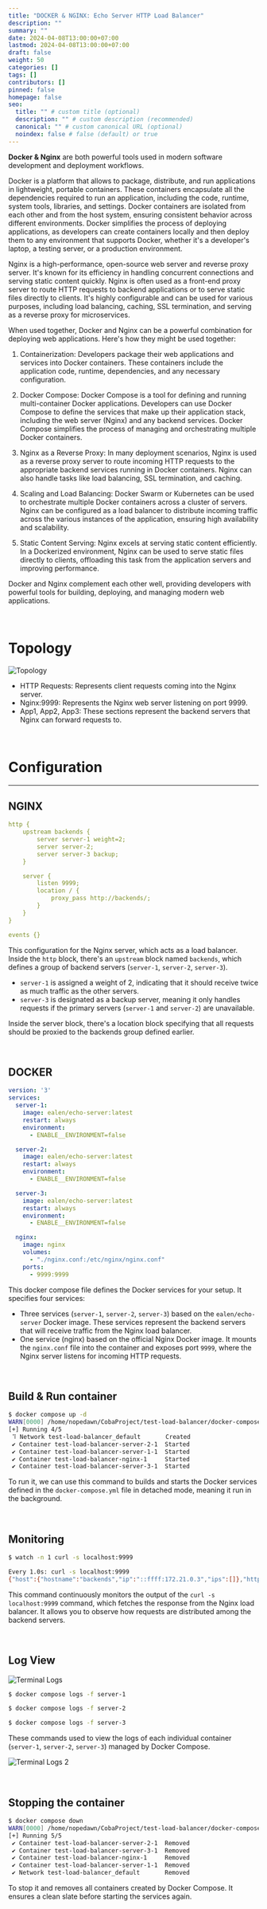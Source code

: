 ```yaml
---
title: "DOCKER & NGINX: Echo Server HTTP Load Balancer"
description: ""
summary: ""
date: 2024-04-08T13:00:00+07:00
lastmod: 2024-04-08T13:00:00+07:00
draft: false
weight: 50
categories: []
tags: []
contributors: []
pinned: false
homepage: false
seo:
  title: "" # custom title (optional)
  description: "" # custom description (recommended)
  canonical: "" # custom canonical URL (optional)
  noindex: false # false (default) or true
---
```


**Docker & Nginx** are both powerful tools used in modern software development and deployment workflows.

Docker is a platform that allows to package, distribute, and run applications in lightweight, portable containers. These containers encapsulate all the dependencies required to run an application, including the code, runtime, system tools, libraries, and settings. Docker containers are isolated from each other and from the host system, ensuring consistent behavior across different environments. Docker simplifies the process of deploying applications, as developers can create containers locally and then deploy them to any environment that supports Docker, whether it's a developer's laptop, a testing server, or a production environment.

Nginx is a high-performance, open-source web server and reverse proxy server. It's known for its efficiency in handling concurrent connections and serving static content quickly. Nginx is often used as a front-end proxy server to route HTTP requests to backend applications or to serve static files directly to clients. It's highly configurable and can be used for various purposes, including load balancing, caching, SSL termination, and serving as a reverse proxy for microservices.

When used together, Docker and Nginx can be a powerful combination for deploying web applications. Here's how they might be used together:

1. Containerization: Developers package their web applications and services into Docker containers. These containers include the application code, runtime, dependencies, and any necessary configuration.

2. Docker Compose: Docker Compose is a tool for defining and running multi-container Docker applications. Developers can use Docker Compose to define the services that make up their application stack, including the web server (Nginx) and any backend services. Docker Compose simplifies the process of managing and orchestrating multiple Docker containers.

3. Nginx as a Reverse Proxy: In many deployment scenarios, Nginx is used as a reverse proxy server to route incoming HTTP requests to the appropriate backend services running in Docker containers. Nginx can also handle tasks like load balancing, SSL termination, and caching.

4. Scaling and Load Balancing: Docker Swarm or Kubernetes can be used to orchestrate multiple Docker containers across a cluster of servers. Nginx can be configured as a load balancer to distribute incoming traffic across the various instances of the application, ensuring high availability and scalability.

5. Static Content Serving: Nginx excels at serving static content efficiently. In a Dockerized environment, Nginx can be used to serve static files directly to clients, offloading this task from the application servers and improving performance.

Docker and Nginx complement each other well, providing developers with powerful tools for building, deploying, and managing modern web applications.

<br>

# Topology

![Topology](cover-echo-server.drawio.png)

- HTTP Requests: Represents client requests coming into the Nginx server.
- Nginx:9999: Represents the Nginx web server listening on port 9999.
- App1, App2, App3: These sections represent the backend servers that Nginx can forward requests to.

<br>

# Configuration

<hr>

## NGINX

```yml {title="nginx.conf"}
http {
    upstream backends {
        server server-1 weight=2;
        server server-2;
        server server-3 backup;
    }

    server {
        listen 9999;
        location / {
            proxy_pass http://backends/;
        }
    }
}

events {}
```

This configuration for the Nginx server, which acts as a load balancer. Inside the `http` block, there's an `upstream` block named `backends`, which defines a group of backend servers (`server-1`, `server-2`, `server-3`).

- `server-1` is assigned a weight of 2, indicating that it should receive twice as much traffic as the other servers.
- `server-3` is designated as a backup server, meaning it only handles requests if the primary servers (`server-1` and `server-2`) are unavailable.

Inside the server block, there's a location block specifying that all requests should be proxied to the backends group defined earlier.

<br>

## DOCKER

```yml {title="docker-compose.yml"}
version: '3'
services:
  server-1:
    image: ealen/echo-server:latest
    restart: always
    environment:
      - ENABLE__ENVIRONMENT=false

  server-2:
    image: ealen/echo-server:latest
    restart: always
    environment:
      - ENABLE__ENVIRONMENT=false

  server-3:
    image: ealen/echo-server:latest
    restart: always
    environment:
      - ENABLE__ENVIRONMENT=false

  nginx:
    image: nginx
    volumes:
      - "./nginx.conf:/etc/nginx/nginx.conf"
    ports:
      - 9999:9999
```

This docker compose file defines the Docker services for your setup. It specifies four services:

- Three services (`server-1`, `server-2`, `server-3`) based on the `ealen/echo-server` Docker image. These services represent the backend servers that will receive traffic from the Nginx load balancer.
- One service (nginx) based on the official Nginx Docker image. It mounts the `nginx.conf` file into the container and exposes port `9999`, where the Nginx server listens for incoming HTTP requests.

<br>

## Build & Run container

```bash {title="up & running container"}
$ docker compose up -d
WARN[0000] /home/nopedawn/CobaProject/test-load-balancer/docker-compose.yml: `version` is obsolete
[+] Running 4/5
 ⠹ Network test-load-balancer_default       Created                                                                                        1.3s
 ✔ Container test-load-balancer-server-2-1  Started                                                                                        1.1s
 ✔ Container test-load-balancer-server-1-1  Started                                                                                        0.9s
 ✔ Container test-load-balancer-nginx-1     Started                                                                                        0.6s
 ✔ Container test-load-balancer-server-3-1  Started                                                                                        0.5s
```

To run it, we can use this command to builds and starts the Docker services defined in the `docker-compose.yml` file in detached mode, meaning it run in the background.

<br>

## Monitoring 

```bash {title="monitoring"}
$ watch -n 1 curl -s localhost:9999

Every 1.0s: curl -s localhost:9999                                                                                npdn: Mon Apr  8 13:43:39 2024
{"host":{"hostname":"backends","ip":"::ffff:172.21.0.3","ips":[]},"http":{"method":"GET","baseUrl":"","originalUrl":"/","protocol":"http"},"request":{"params":{"0":"/"},"query":{},"cookies":{},"body":{},"headers":{"host":"backends","connection":"close","user-agent":"curl/7.81.0","accept":"*/*"}}}
```

This command continuously monitors the output of the `curl -s localhost:9999` command, which fetches the response from the Nginx load balancer. It allows you to observe how requests are distributed among the backend servers.

<br>

## Log View

![Terminal Logs](terminal-logs.png)

```bash
$ docker compose logs -f server-1
```

```bash
$ docker compose logs -f server-2
```

```bash
$ docker compose logs -f server-3
```

These commands used to view the logs of each individual container (`server-1`, `server-2`, `server-3`) managed by Docker Compose.

![Terminal Logs 2](terminal-logs-2.png)

<br>

## Stopping the container

```bash {title="stopping container"}
$ docker compose down
WARN[0000] /home/nopedawn/CobaProject/test-load-balancer/docker-compose.yml: `version` is obsolete
[+] Running 5/5
 ✔ Container test-load-balancer-server-2-1  Removed                                                                                        1.1s
 ✔ Container test-load-balancer-server-3-1  Removed                                                                                        1.4s
 ✔ Container test-load-balancer-nginx-1     Removed                                                                                        1.6s
 ✔ Container test-load-balancer-server-1-1  Removed                                                                                        1.2s
 ✔ Network test-load-balancer_default       Removed                                                                                        0.6s
```

To stop it and removes all containers created by Docker Compose. It ensures a clean slate before starting the services again.